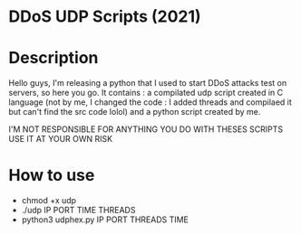 # DDoS UDP Scripts (2021)

# Description 
Hello guys, I'm releasing a python that I used to start DDoS attacks test on servers, so here you go. It contains : a compilated udp script created in C language (not by me, I changed the code : I added threads and compilaed it but can't find the src code lolol) and a python script created by me.


I'M NOT RESPONSIBLE FOR ANYTHING YOU DO WITH THESES SCRIPTS
USE IT AT YOUR OWN RISK


# How to use
- chmod +x udp 
- ./udp IP PORT TIME THREADS
- python3 udphex.py IP PORT THREADS TIME
